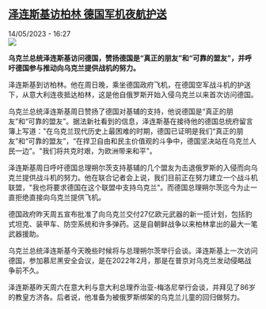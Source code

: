 <!--1684075502000-->
[泽连斯基访柏林 德国军机夜航护送](https://www.rfi.fr/cn/%E5%9B%BD%E9%99%85/20230514-%E6%B3%BD%E8%BF%9E%E6%96%AF%E5%9F%BA%E8%AE%BF%E6%9F%8F%E6%9E%97-%E5%BE%B7%E5%9B%BD%E5%86%9B%E6%9C%BA%E5%A4%9C%E8%88%AA%E6%8A%A4%E9%80%81)
------

<div>14/05/2023 - 16:27</div><img src="https://s.rfi.fr/media/display/b3001a16-f249-11ed-b866-005056bfb2b6/w:1280/p:16x9/AP23134377588535.jpg"><p><strong>乌克兰总统泽连斯基访问德国，赞扬德国是“真正的朋友”和“可靠的盟友”，并呼吁德国参与推动向乌克兰提供战机的努力。                    </strong></p><div><p><span><span><span>泽连斯基到访柏林。他在周日晚，乘坐德国政府飞机，在德国空军战斗机的护送下，从意大利连夜抵达柏林，这是他自俄罗斯开始入侵乌克兰以来首次访问德国。</span></span></span></p><p><span><span><span>乌克兰总统泽连斯基周日赞扬了德国对基辅的支持，他说德国是</span>“<span>真正的朋友</span>”<span>和</span>“<span>可靠的盟友</span>”<span>。据法新社看到的信息，泽连斯基在接待他的德国总统府留言簿上写道：</span></span></span><span><span>"<span>在乌克兰现代历史上最困难的时期，德国已证明是我们</span>“<span>真正的朋友</span>”<span>和</span>“<span>可靠的盟友</span>”<span>，</span>“<span>在捍卫自由和民主价值观的斗争中，德国坚决站在乌克兰人民一边</span>”<span>。</span>"<span>我们将共克时艰，为欧洲带来和平</span>"<span>。</span></span></span></p><p><span><span><span>泽连斯基周日呼吁德国总理朔尔茨支持基辅的几个盟友为击退俄罗斯的入侵而向乌克兰提供战斗机的努力。</span></span></span><span><span><span>他在联合记者会上说，我们目前正在努力建立一个战斗机联盟，</span>"<span>我也将要求德国在这个联盟中支持乌克兰</span>"<span>。而德国总理朔尔茨迄今为止一直拒绝直接向乌克兰提供飞机。</span></span></span></p><p><span><span><span>德国政府昨天周五宣布批准了向乌克兰交付</span>27<span>亿欧元武器的新一揽计划，包括豹式坦克、装甲车、防空系统和许多弹药。这是自朝鲜战争以来柏林拿出的最大一笔武器援助。</span></span></span></p><p><span><span><span>乌克兰总统泽连斯基今天晚些时候将与总理朔尔茨举行会谈。泽连斯基上一次访问德国，参加慕尼黑安全会议，是在</span>2022<span>年</span>2<span>月，那是在普京对乌克兰发动侵略战争前不久。</span></span></span></p><p><span><span><span>泽连斯基昨天周六在意大利与意大利总理乔治亚</span>-<span>梅洛尼举行会谈，并拜见了86岁的教皇方济各。后者说，他准备为被俄罗斯绑架的乌克兰儿童的回归做努力。</span></span></span></p><div data-selfpromo-newsletter></div><div data-selfpromo-app></div></div>
